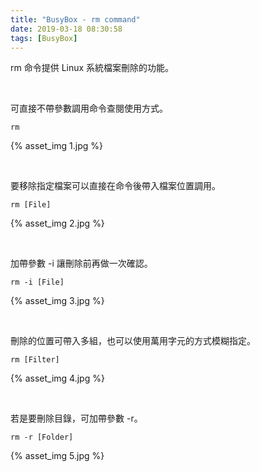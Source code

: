 ```yaml
---
title: "BusyBox - rm command"
date: 2019-03-18 08:30:58
tags: [BusyBox]
---
```


rm 命令提供 Linux 系統檔案刪除的功能。  

<!-- More -->

<br/>


可直接不帶參數調用命令查閱使用方式。  

    rm

{% asset_img 1.jpg %}

<br/>


要移除指定檔案可以直接在命令後帶入檔案位置調用。  

    rm [File]

{% asset_img 2.jpg %}

<br/>


加帶參數 -i 讓刪除前再做一次確認。  

    rm -i [File]

{% asset_img 3.jpg %}

<br/>


刪除的位置可帶入多組，也可以使用萬用字元的方式模糊指定。   

    rm [Filter]

{% asset_img 4.jpg %}

</br>


若是要刪除目錄，可加帶參數 -r。  

    rm -r [Folder]

{% asset_img 5.jpg %}
